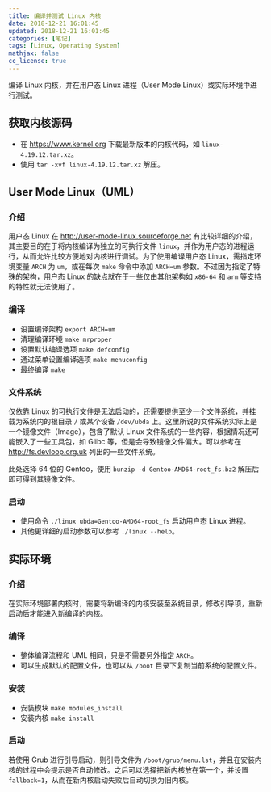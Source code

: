 ```yaml
---
title: 编译并测试 Linux 内核
date: 2018-12-21 16:01:45
updated: 2018-12-21 16:01:45
categories: [笔记]
tags: [Linux, Operating System]
mathjax: false
cc_license: true
---
```


编译 Linux 内核，并在用户态 Linux 进程（User Mode Linux）或实际环境中进行测试。

<!--more--> 

## 获取内核源码
* 在 https://www.kernel.org 下载最新版本的内核代码，如 `linux-4.19.12.tar.xz`。
* 使用 `tar -xvf linux-4.19.12.tar.xz` 解压。

## User Mode Linux（UML）
### 介绍
用户态 Linux 在 http://user-mode-linux.sourceforge.net 有比较详细的介绍，其主要目的在于将内核编译为独立的可执行文件 `linux`，并作为用户态的进程运行，从而允许比较方便地对内核进行调试。为了使用编译用户态 Linux，需指定环境变量 `ARCH` 为 `um`，或在每次 `make` 命令中添加 `ARCH=um` 参数。不过因为指定了特殊的架构，用户态 Linux 的缺点就在于一些仅由其他架构如 `x86-64` 和 `arm` 等支持的特性就无法使用了。

### 编译
* 设置编译架构 `export ARCH=um`
* 清理编译环境 `make mrproper`
* 设置默认编译选项 `make defconfig`
* 通过菜单设置编译选项 `make menuconfig`
* 最终编译 `make`

### 文件系统
仅依靠 Linux 的可执行文件是无法启动的，还需要提供至少一个文件系统，并挂载为系统内的根目录 `/` 或某个设备 `/dev/ubda` 上。这里所说的文件系统实际上是一个镜像文件（Image），包含了默认 Linux 文件系统的一些内容，根据情况还可能嵌入了一些工具包，如 Glibc 等，但是会导致镜像文件偏大。可以参考在 http://fs.devloop.org.uk 列出的一些文件系统。

此处选择 64 位的 Gentoo，使用 `bunzip -d Gentoo-AMD64-root_fs.bz2` 解压后即可得到其镜像文件。

### 启动
* 使用命令 `./linux ubda=Gentoo-AMD64-root_fs` 启动用户态 Linux 进程。
* 其他更详细的启动参数可以参考 `./linux --help`。

## 实际环境
### 介绍
在实际环境部署内核时，需要将新编译的内核安装至系统目录，修改引导项，重新启动后才能进入新编译的内核。

### 编译
* 整体编译流程和 UML 相同，只是不需要另外指定 `ARCH`。
* 可以生成默认的配置文件，也可以从 `/boot` 目录下复制当前系统的配置文件。

### 安装
* 安装模块 `make modules_install`
* 安装内核 `make install`

### 启动
若使用 Grub 进行引导启动，则引导文件为 `/boot/grub/menu.lst`，并且在安装内核的过程中会提示是否自动修改。之后可以选择把新内核放在第一个，并设置 `fallback=1`，从而在新内核启动失败后自动切换为旧内核。
